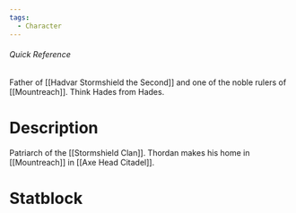 ```yaml
---
tags:
  - Character
---
```

###### Quick Reference
Father of [[Hadvar Stormshield the Second]] and one of the noble rulers of [[Mountreach]]. Think Hades from Hades.
# Description
Patriarch of the [[Stormshield Clan]]. Thordan makes his home in [[Mountreach]] in [[Axe Head Citadel]].

# Statblock